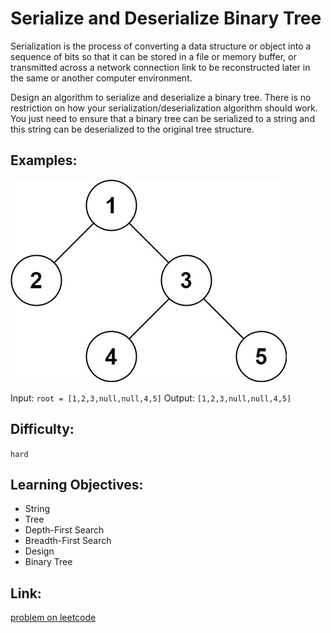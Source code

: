 # Serialize and Deserialize Binary Tree

Serialization is the process of converting a data structure or object into a sequence of bits so that it can be stored in a file or memory buffer, or transmitted across a network connection link to be reconstructed later in the same or another computer environment.

Design an algorithm to serialize and deserialize a binary tree. There is no restriction on how your serialization/deserialization algorithm should work. You just need to ensure that a binary tree can be serialized to a string and this string can be deserialized to the original tree structure.


## Examples:

![Example Tree](tree.png)

Input: `root = [1,2,3,null,null,4,5]`
Output: `[1,2,3,null,null,4,5]`


## Difficulty:

`hard`

## Learning Objectives:

+ String
+ Tree
+ Depth-First Search
+ Breadth-First Search
+ Design
+ Binary Tree



## Link:

[problem on leetcode](https://leetcode.com/problems/serialize-and-deserialize-binary-tree/)
